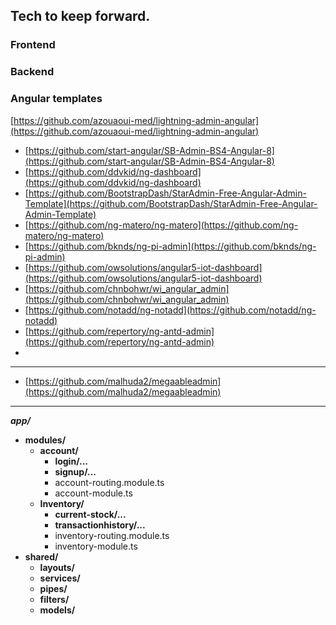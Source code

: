 ## Tech to keep forward.

### Frontend


### Backend



### Angular templates
[https://github.com/azouaoui-med/lightning-admin-angular](https://github.com/azouaoui-med/lightning-admin-angular)

- [https://github.com/start-angular/SB-Admin-BS4-Angular-8](https://github.com/start-angular/SB-Admin-BS4-Angular-8)
- [https://github.com/ddvkid/ng-dashboard](https://github.com/ddvkid/ng-dashboard)
- [https://github.com/BootstrapDash/StarAdmin-Free-Angular-Admin-Template](https://github.com/BootstrapDash/StarAdmin-Free-Angular-Admin-Template)
- [https://github.com/ng-matero/ng-matero](https://github.com/ng-matero/ng-matero)
- [https://github.com/bknds/ng-pi-admin](https://github.com/bknds/ng-pi-admin)
- [https://github.com/owsolutions/angular5-iot-dashboard](https://github.com/owsolutions/angular5-iot-dashboard)
- [https://github.com/chnbohwr/wi_angular_admin](https://github.com/chnbohwr/wi_angular_admin)
- [https://github.com/notadd/ng-notadd](https://github.com/notadd/ng-notadd)
- [https://github.com/repertory/ng-antd-admin](https://github.com/repertory/ng-antd-admin)
- 
---
- [https://github.com/malhuda2/megaableadmin](https://github.com/malhuda2/megaableadmin)

---

 ***app/***
 - **modules/**
	 - **account/**
		 - **login/...**
		 - **signup/...**
		  - account-routing.module.ts
		 - account-module.ts	
	- **Inventory/**
		- **current-stock/...**
		- **transactionhistory/...**
		 -  inventory-routing.module.ts
		 - inventory-module.ts	
- **shared/**
	- **layouts/**
	- **services/**
	- **pipes/**
	- **filters/**
	- **models/**

  

